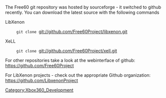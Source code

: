 The Free60 git repository was hosted by sourceforge - it switched to
github recently. You can download the latest source with the following
commands

LibXenon

`     git clone `<git://github.com/Free60Project/libxenon.git>

XeLL

`     git clone `<git://github.com/Free60Project/xell.git>

For other repositories take a look at the webinterface of github:
<https://github.com/Free60Project>

For LibXenon projects - check out the appropriate Github organization:
<https://github.com/LibxenonProject>

[Category:Xbox360_Development](Category_Xbox360_Development)